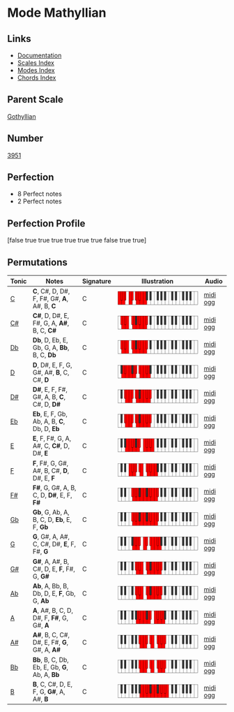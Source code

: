 # Mode Mathyllian

## Links

- [Documentation](index.md)
- [Scales Index](Scales.md)
- [Modes Index](Modes.md)
- [Chords Index](Chords.md)

## Parent Scale

[Gothyllian](ScaleGothyllian.md)

## Number

[3951](https://ianring.com/musictheory/scales/3951)

## Perfection

- 8 Perfect notes
- 2 Perfect notes

## Perfection Profile

[false true true true true true true false true true]

## Permutations

| Tonic | Notes | Signature | Illustration | Audio |
|-------|-------|-----------|--------------|-------|
| [C](ModeCNaturalMathyllian.md) | **C**, C#, D, D#, F, F#, G#, **A**, A#, B, **C** | C | ![CNaturalMathyllian](ModeCNaturalMathyllian.png) | [midi](ModeCNaturalMathyllian.mid) [ogg](ModeCNaturalMathyllian.ogg) |
| [C#](ModeCSharpMathyllian.md) | **C#**, D, D#, E, F#, G, A, **A#**, B, C, **C#** | C | ![CSharpMathyllian](ModeCSharpMathyllian.png) | [midi](ModeCSharpMathyllian.mid) [ogg](ModeCSharpMathyllian.ogg) |
| [Db](ModeDFlatMathyllian.md) | **Db**, D, Eb, E, Gb, G, A, **Bb**, B, C, **Db** | C | ![DFlatMathyllian](ModeDFlatMathyllian.png) | [midi](ModeDFlatMathyllian.mid) [ogg](ModeDFlatMathyllian.ogg) |
| [D](ModeDNaturalMathyllian.md) | **D**, D#, E, F, G, G#, A#, **B**, C, C#, **D** | C | ![DNaturalMathyllian](ModeDNaturalMathyllian.png) | [midi](ModeDNaturalMathyllian.mid) [ogg](ModeDNaturalMathyllian.ogg) |
| [D#](ModeDSharpMathyllian.md) | **D#**, E, F, F#, G#, A, B, **C**, C#, D, **D#** | C | ![DSharpMathyllian](ModeDSharpMathyllian.png) | [midi](ModeDSharpMathyllian.mid) [ogg](ModeDSharpMathyllian.ogg) |
| [Eb](ModeEFlatMathyllian.md) | **Eb**, E, F, Gb, Ab, A, B, **C**, Db, D, **Eb** | C | ![EFlatMathyllian](ModeEFlatMathyllian.png) | [midi](ModeEFlatMathyllian.mid) [ogg](ModeEFlatMathyllian.ogg) |
| [E](ModeENaturalMathyllian.md) | **E**, F, F#, G, A, A#, C, **C#**, D, D#, **E** | C | ![ENaturalMathyllian](ModeENaturalMathyllian.png) | [midi](ModeENaturalMathyllian.mid) [ogg](ModeENaturalMathyllian.ogg) |
| [F](ModeFNaturalMathyllian.md) | **F**, F#, G, G#, A#, B, C#, **D**, D#, E, **F** | C | ![FNaturalMathyllian](ModeFNaturalMathyllian.png) | [midi](ModeFNaturalMathyllian.mid) [ogg](ModeFNaturalMathyllian.ogg) |
| [F#](ModeFSharpMathyllian.md) | **F#**, G, G#, A, B, C, D, **D#**, E, F, **F#** | C | ![FSharpMathyllian](ModeFSharpMathyllian.png) | [midi](ModeFSharpMathyllian.mid) [ogg](ModeFSharpMathyllian.ogg) |
| [Gb](ModeGFlatMathyllian.md) | **Gb**, G, Ab, A, B, C, D, **Eb**, E, F, **Gb** | C | ![GFlatMathyllian](ModeGFlatMathyllian.png) | [midi](ModeGFlatMathyllian.mid) [ogg](ModeGFlatMathyllian.ogg) |
| [G](ModeGNaturalMathyllian.md) | **G**, G#, A, A#, C, C#, D#, **E**, F, F#, **G** | C | ![GNaturalMathyllian](ModeGNaturalMathyllian.png) | [midi](ModeGNaturalMathyllian.mid) [ogg](ModeGNaturalMathyllian.ogg) |
| [G#](ModeGSharpMathyllian.md) | **G#**, A, A#, B, C#, D, E, **F**, F#, G, **G#** | C | ![GSharpMathyllian](ModeGSharpMathyllian.png) | [midi](ModeGSharpMathyllian.mid) [ogg](ModeGSharpMathyllian.ogg) |
| [Ab](ModeAFlatMathyllian.md) | **Ab**, A, Bb, B, Db, D, E, **F**, Gb, G, **Ab** | C | ![AFlatMathyllian](ModeAFlatMathyllian.png) | [midi](ModeAFlatMathyllian.mid) [ogg](ModeAFlatMathyllian.ogg) |
| [A](ModeANaturalMathyllian.md) | **A**, A#, B, C, D, D#, F, **F#**, G, G#, **A** | C | ![ANaturalMathyllian](ModeANaturalMathyllian.png) | [midi](ModeANaturalMathyllian.mid) [ogg](ModeANaturalMathyllian.ogg) |
| [A#](ModeASharpMathyllian.md) | **A#**, B, C, C#, D#, E, F#, **G**, G#, A, **A#** | C | ![ASharpMathyllian](ModeASharpMathyllian.png) | [midi](ModeASharpMathyllian.mid) [ogg](ModeASharpMathyllian.ogg) |
| [Bb](ModeBFlatMathyllian.md) | **Bb**, B, C, Db, Eb, E, Gb, **G**, Ab, A, **Bb** | C | ![BFlatMathyllian](ModeBFlatMathyllian.png) | [midi](ModeBFlatMathyllian.mid) [ogg](ModeBFlatMathyllian.ogg) |
| [B](ModeBNaturalMathyllian.md) | **B**, C, C#, D, E, F, G, **G#**, A, A#, **B** | C | ![BNaturalMathyllian](ModeBNaturalMathyllian.png) | [midi](ModeBNaturalMathyllian.mid) [ogg](ModeBNaturalMathyllian.ogg) |
